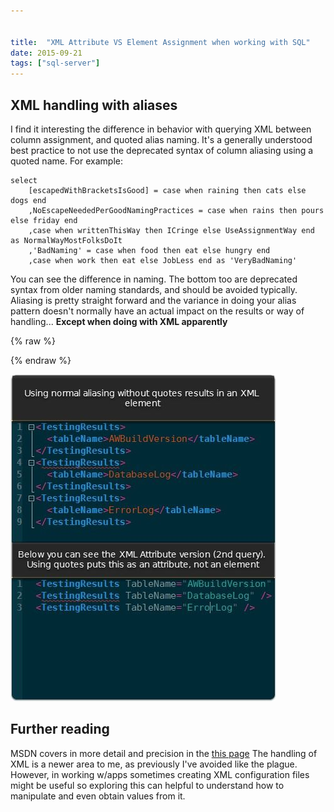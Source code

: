 ```yaml
---


title:  "XML Attribute VS Element Assignment when working with SQL"
date: 2015-09-21
tags: ["sql-server"]
---
```


## XML handling with aliases

I find it interesting the difference in behavior with querying XML between column assignment, and quoted alias naming.
It's a generally understood best practice to not use the deprecated syntax of column aliasing using a quoted name. For example:

```
select
    [escapedWithBracketsIsGood] = case when raining then cats else dogs end
    ,NoEscapeNeededPerGoodNamingPractices = case when rains then pours else friday end
    ,case when writtenThisWay then ICringe else UseAssignmentWay end as NormalWayMostFolksDoIt
    ,'BadNaming' = case when food then eat else hungry end
    ,case when work then eat else JobLess end as 'VeryBadNaming'
```
You can see the difference in naming. The bottom too are deprecated syntax from older naming standards, and should be avoided typically. Aliasing is pretty straight forward and the variance in doing your alias pattern doesn't normally have an actual impact on the results or way of handling...
**Except when doing with XML apparently**

{% raw %}
 <script src="https://gist.github.com/sheldonhull/aae7d80467d37b89dc15.js"></script>
{% endraw %}


![Image of XML Difference](/assets/img/xml-handling-with-aliases_uxvcja.jpg)

## Further reading

MSDN covers in more detail and precision in the [this page](https://msdn.microsoft.com/en-us/library/bb510462.aspx)
The handling of XML is a newer area to me, as previously I've avoided like the plague. However, in working w/apps sometimes creating XML configuration files might be useful so exploring this can helpful to understand how to manipulate and even obtain values from it.
